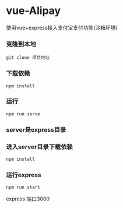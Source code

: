 # vue-Alipay
使用vue+express接入支付宝支付功能(沙箱环境)

### 克隆到本地
```
git clone 项目地址
``` 

### 下载依赖
```
npm install
```

### 运行
```
npm run serve
```

### server是express目录
### 进入server目录下载依赖
```
npm install
```

### 运行express
```
npm run start
```

express 端口3000

